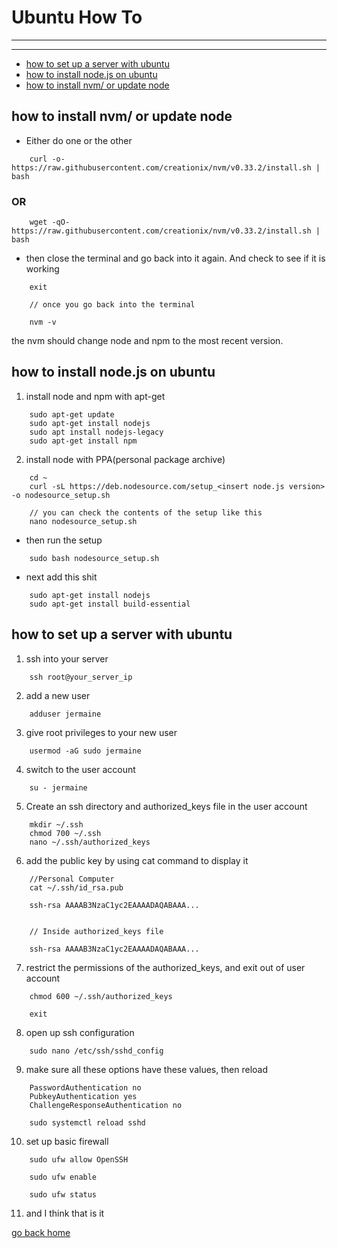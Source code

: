 # Ubuntu How To
---------------------------
---------------------------
- [how to set up a server with ubuntu][setup]
- [how to install node.js on ubuntu][node]
- [how to install nvm/ or update node][nvm]

[nvm]:#how-to-install-nvm-or-update-node
[node]:#how-to-install-node.js-on-ubuntu
[setup]:#how-to-set-up-a-server-with-ubuntu
[home]:#ubuntu-how-to

## how to install nvm/ or update node
- Either do one or the other
```
	curl -o- https://raw.githubusercontent.com/creationix/nvm/v0.33.2/install.sh | bash
```
### OR
```
	wget -qO- https://raw.githubusercontent.com/creationix/nvm/v0.33.2/install.sh | bash
```
- then close the terminal and go back into it again. And check to see if it is working
```
	exit

	// once you go back into the terminal

	nvm -v
```
the nvm should change node and npm to the most recent version.


## how to install node.js on ubuntu
1. install node and npm with apt-get
```
	sudo apt-get update
	sudo apt-get install nodejs
	sudo apt install nodejs-legacy
	sudo apt-get install npm
```

2. install node with PPA(personal package archive)
```
	cd ~
	curl -sL https://deb.nodesource.com/setup_<insert node.js version> -o nodesource_setup.sh

	// you can check the contents of the setup like this
	nano nodesource_setup.sh
```
- then run the setup
```
	sudo bash nodesource_setup.sh
```
- next add this shit
```
	sudo apt-get install nodejs
	sudo apt-get install build-essential
```

##  how to set up a server with ubuntu
1. ssh into your server
```
	ssh root@your_server_ip
```
2. add a new user
```
	adduser jermaine
```
3. give root privileges to your new user
```
	usermod -aG sudo jermaine
```
4. switch to the user account
```
	su - jermaine
```
5. Create an ssh directory and authorized_keys file in the user account
```
	mkdir ~/.ssh
	chmod 700 ~/.ssh
	nano ~/.ssh/authorized_keys
```
6. add the public key by using cat command to display it
```
	//Personal Computer
	cat ~/.ssh/id_rsa.pub

	ssh-rsa AAAAB3NzaC1yc2EAAAADAQABAAA...


	// Inside authorized_keys file

	ssh-rsa AAAAB3NzaC1yc2EAAAADAQABAAA...

```
7. restrict the permissions of the authorized_keys, and exit out of user account
```
	chmod 600 ~/.ssh/authorized_keys

	exit
```

8. open up ssh configuration
```
	sudo nano /etc/ssh/sshd_config
```
9. make sure all these options have these values, then reload
```
	PasswordAuthentication no
	PubkeyAuthentication yes
	ChallengeResponseAuthentication no

	sudo systemctl reload sshd
```

10. set up basic firewall
```
	sudo ufw allow OpenSSH

	sudo ufw enable

	sudo ufw status

```
11. and I think that is it

[go back home][home]
